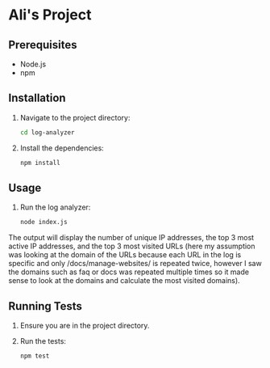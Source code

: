 # Ali's Project

## Prerequisites

- Node.js
- npm

## Installation

1. Navigate to the project directory:

   ```sh
   cd log-analyzer
   ```

2. Install the dependencies:

   ```sh
   npm install
   ```

## Usage

1. Run the log analyzer:

   ```sh
   node index.js
   ```

The output will display the number of unique IP addresses, the top 3 most active IP addresses, and the top 3 most visited URLs (here my assumption was looking at the domain of the URLs because each URL in the log is specific and only /docs/manage-websites/ is repeated twice, however I saw the domains such as faq or docs was repeated multiple times so it made sense to look at the domains and calculate the most visited domains).

## Running Tests

1. Ensure you are in the project directory.

2. Run the tests:

   ```sh
   npm test
   ```
